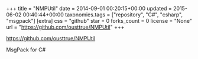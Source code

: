 +++
title = "NMPUtil"
date = 2014-09-01 00:20:15+00:00
updated = 2015-06-02 00:40:44+00:00
taxonomies.tags = ["repository", "C#", "csharp", "msgpack"]
[extra]
css = "github"
star = 0
forks_count = 0
license = "None"
url = "https://github.com/ousttrue/NMPUtil"
+++

<https://github.com/ousttrue/NMPUtil>

MsgPack for C#
